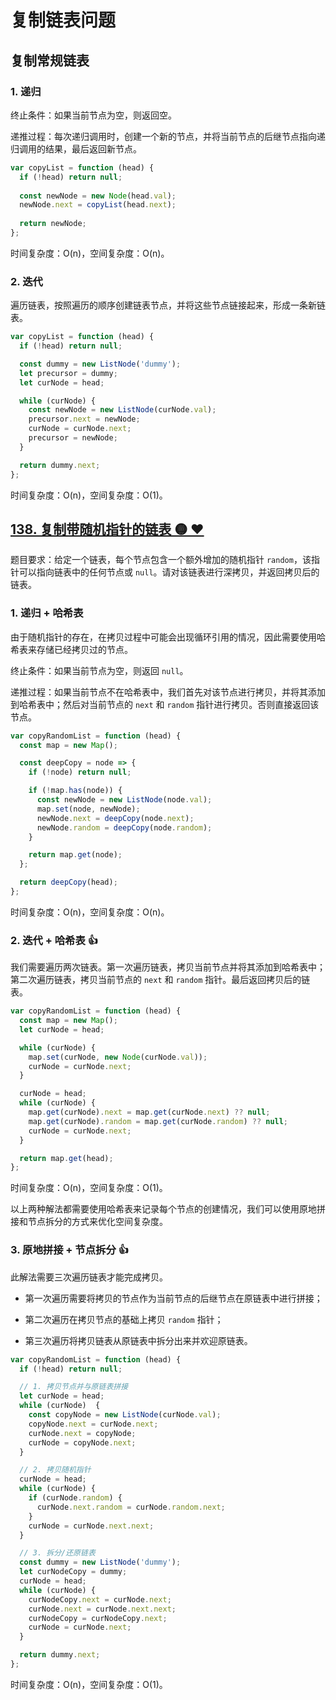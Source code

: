 # 复制链表问题

## 复制常规链表

### 1. 递归

终止条件：如果当前节点为空，则返回空。

递推过程：每次递归调用时，创建一个新的节点，并将当前节点的后继节点指向递归调用的结果，最后返回新节点。

``` js
var copyList = function (head) {
  if (!head) return null;
  
  const newNode = new Node(head.val);
  newNode.next = copyList(head.next);
  
  return newNode;
};
```

时间复杂度：O(n)，空间复杂度：O(n)。

### 2. 迭代

遍历链表，按照遍历的顺序创建链表节点，并将这些节点链接起来，形成一条新链表。

``` js
var copyList = function (head) {
  if (!head) return null;

  const dummy = new ListNode('dummy');
  let precursor = dummy;
  let curNode = head;

  while (curNode) {
    const newNode = new ListNode(curNode.val);
    precursor.next = newNode;
    curNode = curNode.next;
    precursor = newNode;
  }

  return dummy.next;
};
```

时间复杂度：O(n)，空间复杂度：O(1)。

## [138. 复制带随机指针的链表 🟡 ❤](https://leetcode.cn/problems/copy-list-with-random-pointer/description/)

题目要求：给定一个链表，每个节点包含一个额外增加的随机指针 `random`，该指针可以指向链表中的任何节点或 `null`。请对该链表进行深拷贝，并返回拷贝后的链表。

### 1. 递归 + 哈希表

由于随机指针的存在，在拷贝过程中可能会出现循环引用的情况，因此需要使用哈希表来存储已经拷贝过的节点。

终止条件：如果当前节点为空，则返回 `null`。

递推过程：如果当前节点不在哈希表中，我们首先对该节点进行拷贝，并将其添加到哈希表中；然后对当前节点的 `next` 和 `random` 指针进行拷贝。否则直接返回该节点。

``` js
var copyRandomList = function (head) {
  const map = new Map();

  const deepCopy = node => {
    if (!node) return null;

    if (!map.has(node)) {
      const newNode = new ListNode(node.val);
      map.set(node, newNode);
      newNode.next = deepCopy(node.next);
      newNode.random = deepCopy(node.random);
    }

    return map.get(node);
  };

  return deepCopy(head);
};
```

时间复杂度：O(n)，空间复杂度：O(n)。

### 2. 迭代 + 哈希表 👍

我们需要遍历两次链表。第一次遍历链表，拷贝当前节点并将其添加到哈希表中；第二次遍历链表，拷贝当前节点的 `next` 和 `random` 指针。最后返回拷贝后的链表。

``` js
var copyRandomList = function (head) {
  const map = new Map();
  let curNode = head;

  while (curNode) {
    map.set(curNode, new Node(curNode.val));
    curNode = curNode.next;
  }

  curNode = head;
  while (curNode) {
    map.get(curNode).next = map.get(curNode.next) ?? null;
    map.get(curNode).random = map.get(curNode.random) ?? null;
    curNode = curNode.next;
  }

  return map.get(head);
};
```

时间复杂度：O(n)，空间复杂度：O(1)。

以上两种解法都需要使用哈希表来记录每个节点的创建情况，我们可以使用原地拼接和节点拆分的方式来优化空间复杂度。

### 3. 原地拼接 + 节点拆分 👍

此解法需要三次遍历链表才能完成拷贝。

  - 第一次遍历需要将拷贝的节点作为当前节点的后继节点在原链表中进行拼接；

  - 第二次遍历在拷贝节点的基础上拷贝 `random` 指针；

  - 第三次遍历将拷贝链表从原链表中拆分出来并欢迎原链表。

``` js
var copyRandomList = function (head) {
  if (!head) return null;

  // 1. 拷贝节点并与原链表拼接
  let curNode = head;
  while (curNode)  {
    const copyNode = new ListNode(curNode.val);
    copyNode.next = curNode.next;
    curNode.next = copyNode;
    curNode = copyNode.next;
  }

  // 2. 拷贝随机指针
  curNode = head;
  while (curNode) {
    if (curNode.random) {
      curNode.next.random = curNode.random.next;
    }
    curNode = curNode.next.next;
  }

  // 3. 拆分/还原链表
  const dummy = new ListNode('dummy');
  let curNodeCopy = dummy;
  curNode = head;
  while (curNode) {
    curNodeCopy.next = curNode.next;
    curNode.next = curNode.next.next;
    curNodeCopy = curNodeCopy.next;
    curNode = curNode.next;
  }

  return dummy.next;
};
```

时间复杂度：O(n)，空间复杂度：O(1)。
